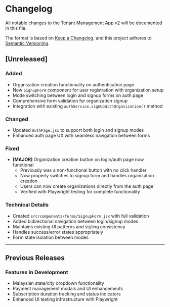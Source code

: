 # Changelog

All notable changes to the Tenant Management App v2 will be documented in this file.

The format is based on [Keep a Changelog](https://keepachangelog.com/en/1.0.0/),
and this project adheres to [Semantic Versioning](https://semver.org/spec/v2.0.0.html).

## [Unreleased]

### Added
- Organization creation functionality on authentication page
- New `SignupForm` component for user registration with organization setup
- Mode switching between login and signup forms on auth page
- Comprehensive form validation for organization signup
- Integration with existing `authService.signUpWithOrganization()` method

### Changed
- Updated `AuthPage.jsx` to support both login and signup modes
- Enhanced auth page UX with seamless navigation between forms

### Fixed
- **[MAJOR]** Organization creation button on login/auth page now functional
  - Previously was a non-functional button with no click handler
  - Now properly switches to signup form and handles organization creation
  - Users can now create organizations directly from the auth page
  - Verified with Playwright testing for complete functionality

### Technical Details
- Created `src/components/forms/SignupForm.jsx` with full validation
- Added bidirectional navigation between login/signup modes
- Maintains existing UI patterns and styling consistency
- Handles success/error states appropriately
- Form state isolation between modes

---

## Previous Releases

### Features in Development
- Malaysian state/city dropdown functionality
- Payment management modals and UI enhancements
- Subscription duration tracking and status indicators
- Enhanced UI testing infrastructure with Playwright